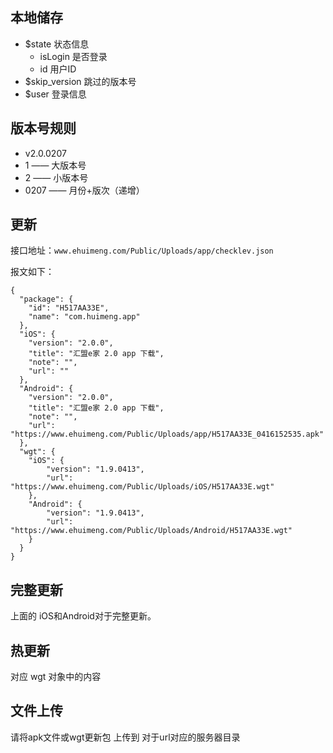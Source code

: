 
## 本地储存

- $state 状态信息
    - isLogin 是否登录
    - id 用户ID
- $skip_version 跳过的版本号
- $user 登录信息

## 版本号规则

- v2.0.0207
-  1        —— 大版本号
-  2        —— 小版本号
-  0207     —— 月份+版次（递增）

## 更新
接口地址：`www.ehuimeng.com/Public/Uploads/app/checklev.json`

报文如下：
```
{
  "package": {
    "id": "H517AA33E",
    "name": "com.huimeng.app"
  },
  "iOS": {
    "version": "2.0.0",
    "title": "汇盟e家 2.0 app 下载",
    "note": "",
    "url": ""
  },
  "Android": {
    "version": "2.0.0",
    "title": "汇盟e家 2.0 app 下载",
    "note": "",
    "url": "https://www.ehuimeng.com/Public/Uploads/app/H517AA33E_0416152535.apk"
  },
  "wgt": {
  	"iOS": {
		"version": "1.9.0413",
		"url": "https://www.ehuimeng.com/Public/Uploads/iOS/H517AA33E.wgt"
	},
	"Android": {
		"version": "1.9.0413",
		"url": "https://www.ehuimeng.com/Public/Uploads/Android/H517AA33E.wgt"
	}
  }
}
```
## 完整更新

上面的 iOS和Android对于完整更新。

## 热更新

对应 wgt 对象中的内容

## 文件上传
请将apk文件或wgt更新包 上传到 对于url对应的服务器目录
